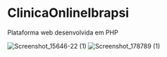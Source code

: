 # ClinicaOnlineIbrapsi
 Plataforma web desenvolvida em PHP

![Screenshot_15646-22 (1)](https://user-images.githubusercontent.com/18754938/154299922-8aab9a16-0c2b-4097-8095-08224785b3da.png)
![Screenshot_178789 (1)](https://user-images.githubusercontent.com/18754938/154297226-5b53471b-a5ef-4323-8ac1-d770174db29d.png)



